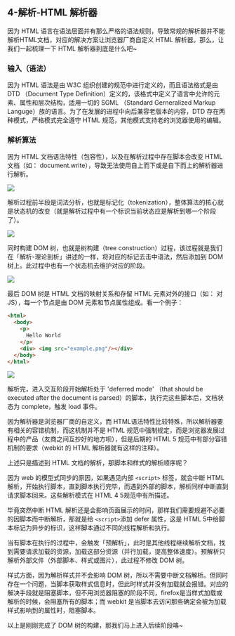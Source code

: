 ## 4-解析-HTML 解析器

因为 HTML 语言在语法层面并有那么严格的语法规则，导致常规的解析器并不能解析HTML文档，对应的解决方案让浏览器厂商自定义 HTML 解析器。那么，让我们一起梳理一下 HTML 解析器到底是什么吧~

### 输入（语法）

因为 HTML 语法是由 W3C 组织创建的规范中进行定义的，而且语法格式是由 DTD （Document Type Definition）定义的，该格式中定义了语言中允许的元素、属性和层次结构，适用一切的 SGML （Standard Gerneralized Markup Languge）族的语言。为了在发展的进程中向后兼容老版本的内容，DTD 存在两种模式，严格模式完全遵守 HTML 规范，其他模式支持老的浏览器使用的编辑。

### 解析算法

因为 HTML 文档语法特性（包容性），以及在解析过程中存在脚本会改变 HTML 文档（如： document.write），导致无法使用自上而下或是自下而上的解析器进行解析。

![](https://www.html5rocks.com/en/tutorials/internals/howbrowserswork/image017.png)

解析过程前半段是词法分析，也就是标记化（tokenization），整体算法的核心就是状态机的改变（就是解析过程中有一个标识当前状态应是解析到哪一个阶段了）。

![](https://www.html5rocks.com/en/tutorials/internals/howbrowserswork/image019.png)

同时构建 DOM 树，也就是树构建（tree construction）过程，该过程就是我们在「解析-理论剖析」讲述的一样，将对应的标记去击中语法，然后添加到 DOM 树上。此过程中也有一个状态机去维护对应的阶段。

![](https://www.html5rocks.com/en/tutorials/internals/howbrowserswork/image022.gif)

最后 DOM 树是 HTML 文档的映射关系和存留 HTML 元素对外的接口（如： 对JS），每一个节点是由 DOM 元素和节点属性组成。看一个例子：

```HTML
<html>
  <body>
    <p>
      Hello World
    </p>
    <div> <img src="example.png"/></div>
  </body>
</html>
```

![](https://www.html5rocks.com/en/tutorials/internals/howbrowserswork/image015.png)

解析完，进入交互阶段开始解析处于 'deferred mode' （that should be executed after the document is parsed）的脚本，执行完这些脚本后，文档状态为 complete，触发 load 事件。

因为解析器是浏览器厂商的自定义，而 HTML语法特性比较特殊，所以解析器要有相关的容错机制，而这机制并不是 HTML 规范中强制规定，而是浏览器发展过程中的产品（友商之间互抄好的地方呗），但是后期的 HTML 5 规范中有部分容错机制的要求（webkit 的 HTML 解析器就有这样的注释）。

上述只是描述到 HTML 文档的解析，那脚本和样式的解析顺序呢？

因为 web 的模型式同步的原因，如果遇见内部 `<script>` 标签，就会中断 HTML 解析，开始执行脚本，直到脚本执行完毕，而遇到外部的脚本，解析同样中断直到请求脚本回来。这些解析模式在 HTML 4 5规范中有所描述。

毕竟突然中断 HTML 解析还是会影响页面展示的时间，那样我们需要规避不必要的因脚本而中断解析，那就是给 `<script>`添加 defer 属性，这是 HTML 5中给脚本标记为异步的标识，这样脚本通过不同的线程解析和执行。

当有脚本在执行的过程中，会触发「预解析」，此时是其他线程继续解析文档，找到需要请求加载的资源，加载这部分资源（并行加载，提高整体速度）。预解析只解析外部文件（外部脚本、样式或图片），此过程不修改 DOM 树。

样式方面，因为解析样式并不会影响 DOM 树，所以不需要中断文档解析。但同时存在一个问题，当脚本获取样式信息时，但此时样式并没有加载就会报错。对应的解决手段就是阻塞脚本，但不用浏览器阻塞的阶段不同，firefox是当样式加载或解析的时候，会阻塞所有的脚本；而 webkit 是当脚本去访问那些确定会被为加载样式影响到的属性时，阻塞脚本。

以上是刚刚完成了 DOM 树的构建，那我们马上进入后续阶段咯~

